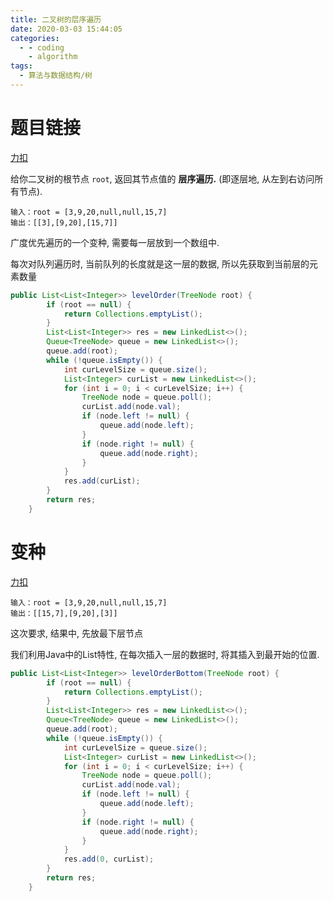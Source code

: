 ```yaml
---
title: 二叉树的层序遍历
date: 2020-03-03 15:44:05
categories:
  - - coding
    - algorithm
tags:
  - 算法与数据结构/树
---
```


# 题目链接

[力扣](https://leetcode-cn.com/problems/binary-tree-level-order-traversal/)


给你二叉树的根节点 `root`, 返回其节点值的 **层序遍历.** (即逐层地, 从左到右访问所有节点).

```
输入：root = [3,9,20,null,null,15,7]
输出：[[3],[9,20],[15,7]]
```

广度优先遍历的一个变种, 需要每一层放到一个数组中.

每次对队列遍历时, 当前队列的长度就是这一层的数据, 所以先获取到当前层的元素数量

```java
public List<List<Integer>> levelOrder(TreeNode root) {
		if (root == null) {
			return Collections.emptyList();
		}
		List<List<Integer>> res = new LinkedList<>();
		Queue<TreeNode> queue = new LinkedList<>();
		queue.add(root);
		while (!queue.isEmpty()) {
			int curLevelSize = queue.size();
			List<Integer> curList = new LinkedList<>();
			for (int i = 0; i < curLevelSize; i++) {
				TreeNode node = queue.poll();
				curList.add(node.val);
				if (node.left != null) {
					queue.add(node.left);
				}
				if (node.right != null) {
					queue.add(node.right);
				}
			}
			res.add(curList);
		}
		return res;
    }
```

# 变种

[力扣](https://leetcode-cn.com/problems/binary-tree-level-order-traversal-ii/)

```
输入：root = [3,9,20,null,null,15,7]
输出：[[15,7],[9,20],[3]]
```

这次要求, 结果中, 先放最下层节点

我们利用Java中的List特性, 在每次插入一层的数据时, 将其插入到最开始的位置.
```java
public List<List<Integer>> levelOrderBottom(TreeNode root) {
		if (root == null) {
			return Collections.emptyList();
		}
		List<List<Integer>> res = new LinkedList<>();
		Queue<TreeNode> queue = new LinkedList<>();
		queue.add(root);
		while (!queue.isEmpty()) {
			int curLevelSize = queue.size();
			List<Integer> curList = new LinkedList<>();
			for (int i = 0; i < curLevelSize; i++) {
				TreeNode node = queue.poll();
				curList.add(node.val);
				if (node.left != null) {
					queue.add(node.left);
				}
				if (node.right != null) {
					queue.add(node.right);
				}
			}
			res.add(0, curList);
		}
		return res;
	}
```

